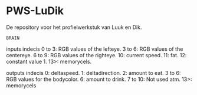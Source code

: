 # PWS-LuDik
De repository voor het profielwerkstuk van Luuk en Dik.


	BRAIN
inputs indecis
0 to 3: 	RGB values of the lefteye.
3 to 6: 	RGB values of the centereye.
6 to 9: 	RGB values of the righteye.
10: 		current speed.
11: 		fat.
12: 		constant value 1.
13>:		memorycels. 
 
outputs indecis
0: 			deltaspeed.
1: 			deltadirection.
2: 			amount to eat.
3 to 6: 	RGB values for the bodycolor.
6: 			amount to drink.
7 to 10:	Not used atm.
13>: 		memorycels


